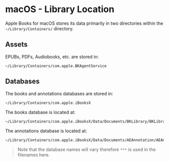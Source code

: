 # macOS - Library Location

Apple Books for macOS stores its data primarily in two directories within the
`~/Library/Containers/` directory.

## Assets

EPUBs, PDFs, Audiobooks, etc. are stored in:

```plaintext
~/Library/Containers/com.apple.BKAgentService
```

## Databases

The books and annotations databases are stored in:

```plaintext
~/Library/Containers/com.apple.iBooksX
```

The books database is located at:

```plaintext
~/Library/Containers/com.apple.iBooksX/Data/Documents/BKLibrary/BKLibrary***.sqlite
```

The annotations database is located at:

```plaintext
~/Library/Containers/com.apple.iBooksX/Data/Documents/AEAnnotation/AEAnnotation***.sqlite
```

> <i class="fa fa-info-circle"></i> Note that the database names will vary
> therefore `***` is used in the filenames here.

